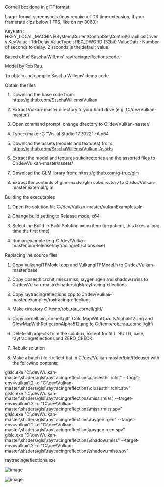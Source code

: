 Cornell box done in glTF format.

Large-format screenshots (may require a TDR time extension, if your framerate dips below 1 FPS, like on my 3060):

KeyPath : HKEY_LOCAL_MACHINE\System\CurrentControlSet\Control\GraphicsDrivers
KeyValue : TdrDelay
ValueType : REG_DWORD (32bit)
ValueData : Number of seconds to delay. 2 seconds is the default value.

Based off of Sascha Willems' raytracingreflections code.

Model by Rob Rau.

To obtain and compile Sascha Willems' demo code:

Obtain the files

1) Download the base code from: https://github.com/SaschaWillems/Vulkan

2) Extract Vulkan-master directory to your hard drive (e.g. C:/dev/Vulkan-master/)

3) Open command prompt, change directory to C:/dev/Vulkan-master/

4) Type: cmake -G "Visual Studio 17 2022" -A x64

5) Download the assets (models and textures) from: https://github.com/SaschaWillems/Vulkan-Assets

6) Extract the model and textures subdirectories and the assorted files to C:/dev/Vulkan-master/assets/

7) Download the GLM library from: https://github.com/g-truc/glm

8) Extract the contents of glm-master/glm subdirectory to C:/dev/Vulkan-master/external/glm


Building the executables

1) Open the solution file C:/dev/Vulkan-master/vulkanExamples.sln

2) Change build setting to Release mode, x64

3) Select the Build -> Build Solution menu item (be patient, this takes a long time the first time)

4) Run an example (e.g. C:/dev/Vulkan-master/bin/Release/raytracingreflections.exe)


Replacing the source files

1) Copy VulkanglTFModel.cpp and VulkanglTFModel.h to C:/dev/Vulkan-master/base

2) Copy closesthit.rchit, miss.rmiss, raygen.rgen and shadow.rmiss to C:/dev/Vulkan-master/shaders/glsl/raytracingreflections

3) Copy raytracingreflections.cpp to C:/dev/Vulkan-master/examples/raytracingreflections

4) Make directory C:/temp/rob_rau_cornell/gltf/

5) Copy cornell.bin, cornell.gltf, ColorMapWithOpacityAlpha512.png and GlowMapWithReflectionAlpha512.png to C:/temp/rob_rau_cornell/gltf/

6) Delete all projects from the solution, except for ALL_BUILD, base, raytracingreflections and ZERO_CHECK.

7) Rebuild solution

8) Make a batch file rtreflect.bat in C:/dev/Vulkan-master/bin/Release/ with the following contents:

glslc.exe "C:\dev\Vulkan-master\shaders\glsl\raytracingreflections\closesthit.rchit"  --target-env=vulkan1.2 -o "C:\dev\Vulkan-master\shaders\glsl\raytracingreflections\closesthit.rchit.spv" <br>
glslc.exe "C:\dev\Vulkan-master\shaders\glsl\raytracingreflections\miss.rmiss" --target-env=vulkan1.2 -o "C:\dev\Vulkan-master\shaders\glsl\raytracingreflections\miss.rmiss.spv"<br>
glslc.exe "C:\dev\Vulkan-master\shaders\glsl\raytracingreflections\raygen.rgen" --target-env=vulkan1.2 -o "C:\dev\Vulkan-master\shaders\glsl\raytracingreflections\raygen.rgen.spv"<br>
glslc.exe "C:\dev\Vulkan-master\shaders\glsl\raytracingreflections\shadow.rmiss" --target-env=vulkan1.2 -o "C:\dev\Vulkan-master\shaders\glsl\raytracingreflections\shadow.rmiss.spv"<br>

raytracingreflections.exe





![image](https://github.com/sjhalayka/cornell_box_textured/assets/16404554/9ccf47df-b711-42ac-90e5-b1bdae5c5e5f)

![image](https://github.com/sjhalayka/cornell_box_textured/assets/16404554/b469dd3f-715a-4906-b2f3-9d8dcd470581)
